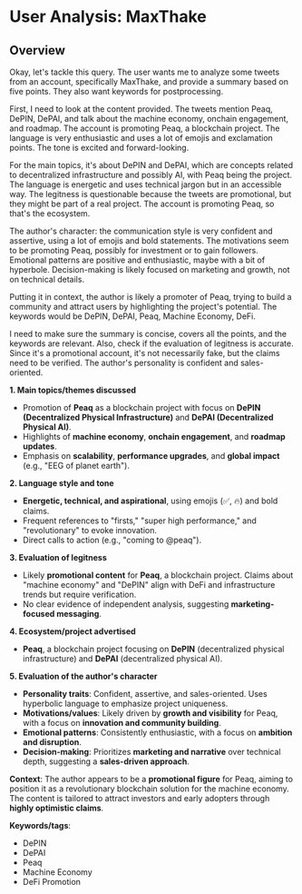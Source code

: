 # User Analysis: MaxThake

## Overview

<think>
Okay, let's tackle this query. The user wants me to analyze some tweets from an account, specifically MaxThake, and provide a summary based on five points. They also want keywords for postprocessing.

First, I need to look at the content provided. The tweets mention Peaq, DePIN, DePAI, and talk about the machine economy, onchain engagement, and roadmap. The account is promoting Peaq, a blockchain project. The language is very enthusiastic and uses a lot of emojis and exclamation points. The tone is excited and forward-looking. 

For the main topics, it's about DePIN and DePAI, which are concepts related to decentralized infrastructure and possibly AI, with Peaq being the project. The language is energetic and uses technical jargon but in an accessible way. The legitness is questionable because the tweets are promotional, but they might be part of a real project. The account is promoting Peaq, so that's the ecosystem. 

The author's character: the communication style is very confident and assertive, using a lot of emojis and bold statements. The motivations seem to be promoting Peaq, possibly for investment or to gain followers. Emotional patterns are positive and enthusiastic, maybe with a bit of hyperbole. Decision-making is likely focused on marketing and growth, not on technical details. 

Putting it in context, the author is likely a promoter of Peaq, trying to build a community and attract users by highlighting the project's potential. The keywords would be DePIN, DePAI, Peaq, Machine Economy, DeFi. 

I need to make sure the summary is concise, covers all the points, and the keywords are relevant. Also, check if the evaluation of legitness is accurate. Since it's a promotional account, it's not necessarily fake, but the claims need to be verified. The author's personality is confident and sales-oriented.
</think>

**1. Main topics/themes discussed**  
- Promotion of **Peaq** as a blockchain project with focus on **DePIN (Decentralized Physical Infrastructure)** and **DePAI (Decentralized Physical AI)**.  
- Highlights of **machine economy**, **onchain engagement**, and **roadmap updates**.  
- Emphasis on **scalability**, **performance upgrades**, and **global impact** (e.g., "EEG of planet earth").  

**2. Language style and tone**  
- **Energetic, technical, and aspirational**, using emojis (✅, 🔥) and bold claims.  
- Frequent references to "firsts," "super high performance," and "revolutionary" to evoke innovation.  
- Direct calls to action (e.g., "coming to @peaq").  

**3. Evaluation of legitness**  
- Likely **promotional content** for **Peaq**, a blockchain project. Claims about "machine economy" and "DePIN" align with DeFi and infrastructure trends but require verification.  
- No clear evidence of independent analysis, suggesting **marketing-focused messaging**.  

**4. Ecosystem/project advertised**  
- **Peaq**, a blockchain project focusing on **DePIN** (decentralized physical infrastructure) and **DePAI** (decentralized physical AI).  

**5. Evaluation of the author's character**  
- **Personality traits**: Confident, assertive, and sales-oriented. Uses hyperbolic language to emphasize project uniqueness.  
- **Motivations/values**: Likely driven by **growth and visibility** for Peaq, with a focus on **innovation and community building**.  
- **Emotional patterns**: Consistently enthusiastic, with a focus on **ambition and disruption**.  
- **Decision-making**: Prioritizes **marketing and narrative** over technical depth, suggesting a **sales-driven approach**.  

**Context**: The author appears to be a **promotional figure** for Peaq, aiming to position it as a revolutionary blockchain solution for the machine economy. The content is tailored to attract investors and early adopters through **highly optimistic claims**.  

**Keywords/tags**:  
- DePIN  
- DePAI  
- Peaq  
- Machine Economy  
- DeFi Promotion